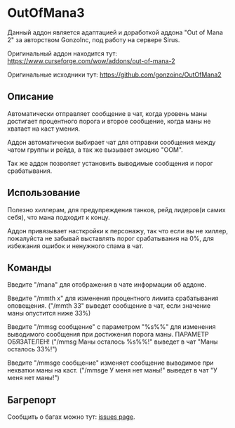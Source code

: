 # OutOfMana3
Данный аддон является адаптацией и доработкой аддона "Out of Mana 2" за авторством GonzoInc, под работу на сервере Sirus.

Оригинальный аддон находится тут: https://www.curseforge.com/wow/addons/out-of-mana-2

Оригинальные исходники тут: https://github.com/gonzoinc/OutOfMana2

## Описание

Автоматически отправляет сообщение в чат, когда уровень маны достигает процентного порога и второе сообщение, когда маны не хватает на каст умения.

Аддон автоматически выбирает чат для отправки сообщения между чатом группы и рейда, а так же вызывает эмоцию "OOM".

Так же аддон позволяет установить выводимые сообщения и порог срабатывания.

## Использование

Полезно хиллерам, для предупреждения танков, рейд лидеров(и самих себя), что мана подходит к концу.

Аддон привязывает насткройки к персонажу, так что если вы не хиллер, пожалуйста не забывай выставлять порог срабатывания на 0%, для избежания ошибок и ненужного спама в чат.

## Команды

Введите "/mana" для отображения в чате информации об аддоне.

Введите "/mmth x" для изменения процентного лимита срабатывания оповещения. ("/mmth 33" выведет сообщение в чат, если значение маны опустится ниже 33%)

Введите "/mmsg сообщение" с параметром "%s%%" для изменения выводимого сообщения при достижения порога маны. ПАРАМЕТР ОБЯЗАТЕЛЕН! ("/mmsg Маны осталось %s%%!" выведет в чат "Маны осталось 33%!")

Введите "/mmsge сообщение" изменяет сообщение выводимое при нехватки маны на каст. ("/mmsge У меня нет маны!" выведет в чат "У меня нет маны!")

## Багрепорт

Сообщить о багах можно тут: [issues page](https://github.com/Kubic70/OutOfMana3/issues).
